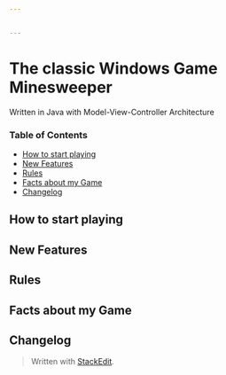 ```yaml
---


---
```


<h1 id="the-classic-windows-game-minesweeper">The classic Windows Game Minesweeper</h1>
<p>Written in Java with Model-View-Controller Architecture</p>
<h3 id="table-of-contents">Table of Contents</h3>
<ul>
<li><a href="https://github.com/fatAdmiralTot/Minesweeper-Java#-How-to-start-playing">How to start playing</a></li>
<li><a href="https://github.com/fatAdmiralTot/Minesweeper-Java#-New-Features">New Features</a></li>
<li><a href="https://github.com/fatAdmiralTot/Minesweeper-Java#-Rules">Rules</a></li>
<li><a href="https://github.com/fatAdmiralTot/Minesweeper-Java#-Facts-about-my-Game">Facts about my Game</a></li>
<li><a href="https://github.com/fatAdmiralTot/Minesweeper-Java#-Changelog">Changelog</a></li>
</ul>
<h2 id="how-to-start-playing">How to start playing</h2>
<h2 id="new-features">New Features</h2>
<h2 id="rules">Rules</h2>
<h2 id="facts-about-my-game">Facts about my Game</h2>
<h2 id="changelog">Changelog</h2>
<blockquote>
<p>Written with <a href="https://stackedit.io/">StackEdit</a>.</p>
</blockquote>


